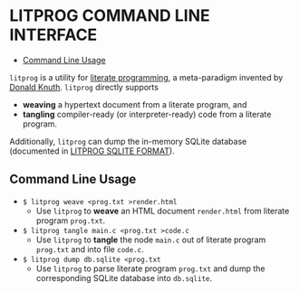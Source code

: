 # LITPROG COMMAND LINE INTERFACE

- [Command Line Usage](#command-line-usage)

`litprog` is a utility for [literate
programming](https://www-cs-faculty.stanford.edu/~knuth/lp.html), a
meta-paradigm invented by [Donald
Knuth](https://www-cs-faculty.stanford.edu/~knuth/).
`litprog` directly supports

  - **weaving** a hypertext document from a literate program, and
  - **tangling** compiler-ready (or interpreter-ready) code from a
    literate program.

Additionally, `litprog` can dump the in-memory SQLite database
(documented in [LITPROG SQLITE FORMAT](sqlite_format.md)).

## Command Line Usage

  - `$ litprog weave <prog.txt >render.html`
      - Use `litprog` to **weave** an HTML document `render.html` from
        literate program `prog.txt`.
  - `$ litprog tangle main.c <prog.txt >code.c`
      - Use `litprog` to **tangle** the node `main.c` out of literate
        program `prog.txt` and into file `code.c`.
  - `$ litprog dump db.sqlite <prog.txt`
      - Use `litprog` to parse literate program `prog.txt` and dump the
        corresponding SQLite database into `db.sqlite`.
